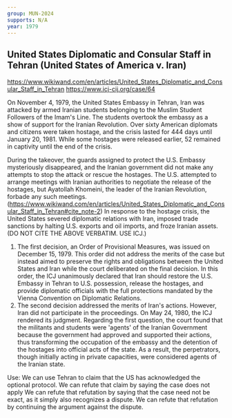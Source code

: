 ```yaml
---
group: MUN-2024
supports: N/A
year: 1979
---
```


## United States Diplomatic and Consular Staff in Tehran (United States of America v. Iran)
https://www.wikiwand.com/en/articles/United_States_Diplomatic_and_Consular_Staff_in_Tehran
https://www.icj-cij.org/case/64

On November 4, 1979, the United States Embassy in Tehran, Iran was attacked by armed Iranian students belonging to the Muslim Student Followers of the Imam's Line. The students overtook the embassy as a show of support for the Iranian Revolution. Over sixty American diplomats and citizens were taken hostage, and the crisis lasted for 444 days until January 20, 1981. While some hostages were released earlier, 52 remained in captivity until the end of the crisis.

During the takeover, the guards assigned to protect the U.S. Embassy mysteriously disappeared, and the Iranian government did not make any attempts to stop the attack or rescue the hostages. The U.S. attempted to arrange meetings with Iranian authorities to negotiate the release of the hostages, but Ayatollah Khomeini, the leader of the Iranian Revolution, forbade any such meetings.(https://www.wikiwand.com/en/articles/United_States_Diplomatic_and_Consular_Staff_in_Tehran#cite_note-2) In response to the hostage crisis, the United States severed diplomatic relations with Iran, imposed trade sanctions by halting U.S. exports and oil imports, and froze Iranian assets. (DO NOT CITE THE ABOVE VERBATIM. USE ICJ.)
1. The first decision, an Order of Provisional Measures, was issued on December 15, 1979. This order did not address the merits of the case but instead aimed to preserve the rights and obligations between the United States and Iran while the court deliberated on the final decision. In this order, the ICJ unanimously declared that Iran should restore the U.S. Embassy in Tehran to U.S. possession, release the hostages, and provide diplomatic officials with the full protections mandated by the Vienna Convention on Diplomatic Relations. 
2.  The second decision addressed the merits of Iran's actions. However, Iran did not participate in the proceedings.
   On May 24, 1980, the ICJ rendered its judgment. Regarding the first question, the court found that the militants and students were 'agents' of the Iranian Government because the government had approved and supported their actions, thus transforming the occupation of the embassy and the detention of the hostages into official acts of the state. As a result, the perpetrators, though initially acting in private capacities, were considered agents of the Iranian state. 

Use:
We can use Tehran to claim that the US has acknowledged the optional protocol.
We can refute that claim by saying the case does not apply
We can refute that refutation by saying that the case need not be exact, as it simply also recognizes a dispute.
We can refute that refutation by continuing the argument against the dispute. 
